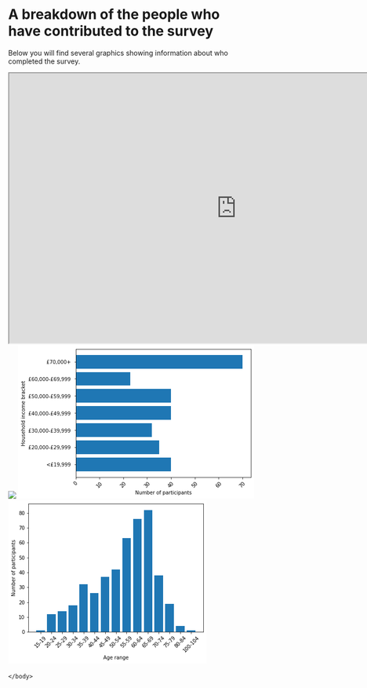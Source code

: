 <html>
    
<head>
<title>Who completed the survey?</title>
</head>
<body>

<h1>A breakdown of the people who have contributed to the survey</h1>
<p>Below you will find several graphics showing information about who completed the survey.</p>
<iframe src="https://jen-rasal.github.io/KnittingSurvey/knitting_responses_map.html" width="925" height="550"></iframe>
<img src = "https://user-images.githubusercontent.com/64635046/145694628-40642ece-46d5-4007-8038-691a2cc1c3b9.png">
<img src='population_graphs/knitting_household_income.png'/>
<img src='population_graphs/knitting_age.png'/>
    

    </body>
</html>
